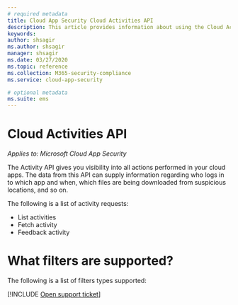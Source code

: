 ```yaml
---
# required metadata
title: Cloud App Security Cloud Activities API
description: This article provides information about using the Cloud Activities API.
keywords:
author: shsagir
ms.author: shsagir
manager: shsagir
ms.date: 03/27/2020
ms.topic: reference
ms.collection: M365-security-compliance
ms.service: cloud-app-security

# optional metadata
ms.suite: ems
---
```

# Cloud Activities API

*Applies to: Microsoft Cloud App Security*

The Activity API gives you visibility into all actions performed in your cloud apps. The data from this API can supply information regarding who logs in to which app and when, which files are being downloaded from suspicious locations, and so on.

The following is a list of activity requests:

- List activities
- Fetch activity
- Feedback activity

# What filters are supported?

The following is a list of filters types supported:

[!INCLUDE [Open support ticket](includes/support.md)]
